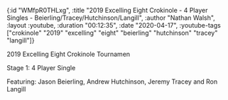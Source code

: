{:id "WMfpR0THLxg",
 :title
 "2019 Excelling Eight Crokinole - 4 Player Singles - Beierling/Tracey/Hutchinson/Langill",
 :author "Nathan Walsh",
 :layout :youtube,
 :duration "00:12:35",
 :date "2020-04-17",
 :youtube-tags
 ["crokinole"
  "2019"
  "excelling"
  "eight"
  "beierling"
  "hutchinson"
  "tracey"
  "langill"]}


2019 Excelling Eight Crokinole Tournamen

Stage 1: 4 Player Single

Featuring: Jason Beierling, Andrew Hutchinson, Jeremy Tracey and Ron Langill
